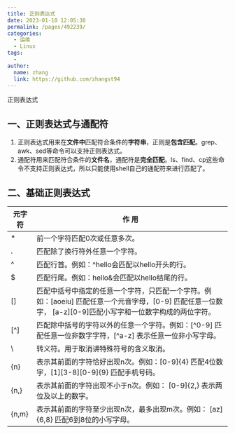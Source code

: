 ```yaml
---
title: 正则表达式
date: 2023-01-10 12:05:30
permalink: /pages/492239/
categories:
  - 运维
  - Linux
tags:
  - 
author: 
  name: zhang
  link: https://github.com/zhangst94
---
```

正则表达式

## 一、正则表达式与通配符

1. 正则表达式用来在**文件中**匹配符合条件的**字符串**，正则是**包含匹配**。grep、awk、sed等命令可以支持正则表达式。
2. 通配符用来匹配符合条件的**文件名**，通配符是**完全匹配**。ls、find、cp这些命令不支持正则表达式，所以只能使用shell自己的通配符来进行匹配了。

## 二、基础正则表达式

| 元字符  | 作 用                                                        |
| ------- | ------------------------------------------------------------ |
| *       | 前一个字符匹配0次或任意多次。                                |
| .       | 匹配除了换行符外任意一个字符。                               |
| ^       | 匹配行首。例如：^hello会匹配以hello开头的行。                |
| $       | 匹配行尾。例如：hello&会匹配以hello结尾的行。                |
| []      | 匹配中括号中指定的任意一个字符，只匹配一个字符。例如：[aoeiu] 匹配任意一个元音字母，[0-9] 匹配任意一位数字，  [a-z][0-9]匹配小写字和一位数字构成的两位字符。 |
| [^]     | 匹配除中括号的字符以外的任意一个字符。例如：[^0-9] 匹配任意一位非数字字符，[^a-z] 表示任意一位非小写字母。 |
| \       | 转义符。用于取消讲特殊符号的含义取消。                       |
| \{n\}   | 表示其前面的字符恰好出现n次。例如：[0-9]\{4\} 匹配4位数字，[1][3-8][0-9]\{9\} 匹配手机号码。 |
| \{n,\}  | 表示其前面的字符出现不小于n次。例如： [0-9]\{2,\}   表示两位及以上的数字。 |
| \{n,m\} | 表示其前面的字符至少出现n次，最多出现m次。例如： [az]\{6,8\} 匹配6到8位的小写字母。 |
